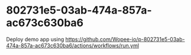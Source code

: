 # 802731e5-03ab-474a-857a-ac673c630ba6
Deploy demo app using https://github.com/Wopee-io/p-802731e5-03ab-474a-857a-ac673c630ba6/actions/workflows/run.yml
